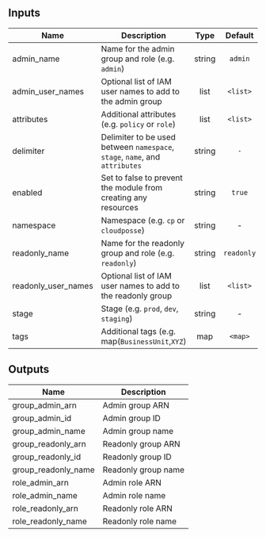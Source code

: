 ## Inputs

| Name | Description | Type | Default | Required |
|------|-------------|:----:|:-----:|:-----:|
| admin_name | Name for the admin group and role (e.g. `admin`) | string | `admin` | no |
| admin_user_names | Optional list of IAM user names to add to the admin group | list | `<list>` | no |
| attributes | Additional attributes (e.g. `policy` or `role`) | list | `<list>` | no |
| delimiter | Delimiter to be used between `namespace`, `stage`, `name`, and `attributes` | string | `-` | no |
| enabled | Set to false to prevent the module from creating any resources | string | `true` | no |
| namespace | Namespace (e.g. `cp` or `cloudposse`) | string | - | yes |
| readonly_name | Name for the readonly group and role (e.g. `readonly`) | string | `readonly` | no |
| readonly_user_names | Optional list of IAM user names to add to the readonly group | list | `<list>` | no |
| stage | Stage (e.g. `prod`, `dev`, `staging`) | string | - | yes |
| tags | Additional tags (e.g. map(`BusinessUnit`,`XYZ`) | map | `<map>` | no |

## Outputs

| Name | Description |
|------|-------------|
| group_admin_arn | Admin group ARN |
| group_admin_id | Admin group ID |
| group_admin_name | Admin group name |
| group_readonly_arn | Readonly group ARN |
| group_readonly_id | Readonly group ID |
| group_readonly_name | Readonly group name |
| role_admin_arn | Admin role ARN |
| role_admin_name | Admin role name |
| role_readonly_arn | Readonly role ARN |
| role_readonly_name | Readonly role name |

